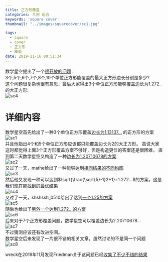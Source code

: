 ```yaml
---
title: 正方形覆盖
categories: 几何 组合
keywords: 'square cover'
thumbnail: "../images/squarecover/sc1.jpg"

tags:
  - square
  - cover
  - 正方形
  - 覆盖
date: 2019-11-16 00:51:34
---
```


数学星空提出了一个[很开放的问题](https://bbs.emath.ac.cn/thread-1589-1-1.html) :  
  3个,5个,6个,7个,8个,10个单位正方形能覆盖的最大正方形边长分别是多少?  
这个问题很复杂也很有意思，最后大家得出3个单位正方形能够覆盖边长为1.272..的大正方形:  
![sc4](../images/squarecover/sc4.gif)  

# 详细内容
数学星空首先给出了一种3个单位正方形覆盖[边长为1.13137...](https://bbs.emath.ac.cn/forum.php?mod=redirect&goto=findpost&ptid=1589&pid=20084&fromuid=20) 的正方形的方案  
![sc1](../images/squarecover/sc1.jpg)  
并且他指出4个和5个单位正方形应该都只能覆盖边长为2的大正方形。 
虽说大家这时都觉得上面3个正方形覆盖方案不够好，但是构造更佳的答案还是很困难， 直到第二天数学星空又构造了一种[边长为1.20710678的方案](https://bbs.emath.ac.cn/forum.php?mod=redirect&goto=findpost&ptid=1589&pid=20098&fromuid=20)  
![sc2](../images/squarecover/sc2.jpg)  
又过了一天，mathe给出了一种能够达到[相同结果的不同构图](https://bbs.emath.ac.cn/forum.php?mod=redirect&goto=findpost&ptid=1589&pid=20112&fromuid=20)  
![sc3](../images/squarecover/sc3.gif)  
然后他又发现一种可以达到$\sqrt{\frac{\sqrt{5}-1}2+1}=1.272...$的方案，这是我们[现在能找到的最优结果](https://bbs.emath.ac.cn/forum.php?mod=redirect&goto=findpost&ptid=1589&pid=20113&fromuid=20)  
![sc4](../images/squarecover/sc4.gif)  
又过了一天，shshssh_0510给出了达到[一个1.25的方案](https://bbs.emath.ac.cn/forum.php?mod=redirect&goto=findpost&ptid=1589&pid=20121&fromuid=20)  
![sc5](../images/squarecover/sc5.jpg)   
随后也给出了[另外一个达到1.272...的方案](https://bbs.emath.ac.cn/forum.php?mod=redirect&goto=findpost&ptid=1589&pid=20122&fromuid=20)  
![sc6](../images/squarecover/sc6.jpg)  
后来对于7个正方形覆盖问题，数学星空可以覆盖边长为2.20710678...  
![sc7](../images/squarecover/sc7.jpg)  
不过猜测应该还有改进空间。  
数学星空后来发现了一片很不错的相关文章，虽然讨论的不是同一个问题  
![sc8](../images/squarecover/sc8.gif)  

wreck在2019年11月发现Friedman关于这问题已经[收集了不少不错的结果](https://www2.stetson.edu/~efriedma/squcosqu/)
